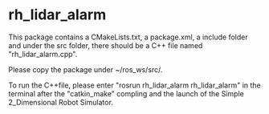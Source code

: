 # rh_lidar_alarm
This package contains a CMakeLists.txt, a package.xml, a include folder and under the src folder, there should be a C++ file named "rh_lidar_alarm.cpp".

Please copy the package under ~/ros_ws/src/.

To run the C++file, please enter "rosrun rh_lidar_alarm rh_lidar_alarm" in the terminal after the "catkin_make" compling and the launch of the Simple 2_Dimensional Robot Simulator.





